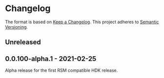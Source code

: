 # Changelog
The format is based on [Keep a Changelog](https://keepachangelog.com/en/1.0.0/).
This project adheres to [Semantic Versioning](https://semver.org/spec/v2.0.0.html).

## Unreleased

## 0.0.100-alpha.1 - 2021-02-25
Alpha release for the first RSM compatible HDK release.

